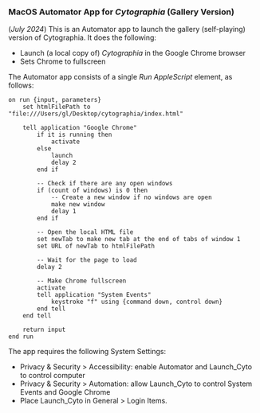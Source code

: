 ### MacOS Automator App for *Cytographia* (Gallery Version)

(*July 2024*) This is an Automator app to launch the gallery (self-playing) version of Cytographia. It does the following: 

* Launch (a local copy of) *Cytographia* in the Google Chrome browser
* Sets Chrome to fullscreen

The Automator app consists of a single *Run AppleScript* element, as follows:

```
on run {input, parameters}    set htmlFilePath to "file:///Users/gl/Desktop/cytographia/index.html"    tell application "Google Chrome"        if it is running then            activate        else            launch            delay 2        end if        -- Check if there are any open windows        if (count of windows) is 0 then            -- Create a new window if no windows are open            make new window            delay 1        end if        -- Open the local HTML file        set newTab to make new tab at the end of tabs of window 1        set URL of newTab to htmlFilePath        -- Wait for the page to load        delay 2        -- Make Chrome fullscreen        activate        tell application "System Events"            keystroke "f" using {command down, control down}        end tell    end tell    return inputend run
```

The app requires the following System Settings:

* Privacy & Security > Accessibility: enable Automator and Launch_Cyto to control computer
* Privacy & Security > Automation: allow Launch_Cyto to control System Events and Google Chrome
* Place Launch_Cyto in General > Login Items. 
